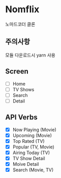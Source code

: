 # Nomflix

노마드코더 클론

## 주의사항
모듈 다운로드시 yarn 사용

## Screen
- [ ] Home
- [ ] TV Shows
- [ ] Search
- [ ] Detail

## API Verbs
- [x] Now Playing (Movie)
- [x] Upcoming (Movie)
- [x] Top Rated (TV)
- [x] Popular (TV, Movie)
- [x] Airing Today (TV)
- [x] TV Show Detail
- [x] Moive Detail
- [x] Search (Movie, TV)